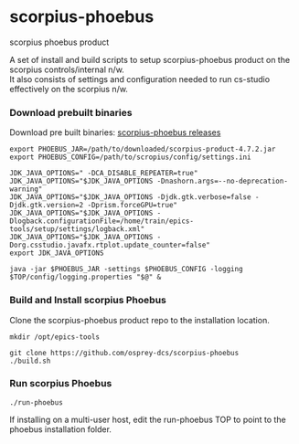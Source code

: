 # scorpius-phoebus
scorpius phoebus product

A set of install and build scripts to setup scorpius-phoebus product on the scorpius controls/internal n/w.  
It also consists of settings and configuration needed to run cs-studio effectively on the scorpius n/w.  


### Download prebuilt binaries

Download pre built binaries:
[scorpius-phoebus releases
](https://drive.google.com/drive/folders/12zAMoY7rBmo_g8HbxOrgjggVEn7HkDCN?usp=sharing)
```
export PHOEBUS_JAR=/path/to/downloaded/scorpius-product-4.7.2.jar
export PHOEBUS_CONFIG=/path/to/scropius/config/settings.ini

JDK_JAVA_OPTIONS=" -DCA_DISABLE_REPEATER=true"
JDK_JAVA_OPTIONS="$JDK_JAVA_OPTIONS -Dnashorn.args=--no-deprecation-warning"
JDK_JAVA_OPTIONS="$JDK_JAVA_OPTIONS -Djdk.gtk.verbose=false -Djdk.gtk.version=2 -Dprism.forceGPU=true"
JDK_JAVA_OPTIONS="$JDK_JAVA_OPTIONS -Dlogback.configurationFile=/home/train/epics-tools/setup/settings/logback.xml"
JDK_JAVA_OPTIONS="$JDK_JAVA_OPTIONS -Dorg.csstudio.javafx.rtplot.update_counter=false"
export JDK_JAVA_OPTIONS

java -jar $PHOEBUS_JAR -settings $PHOEBUS_CONFIG -logging $TOP/config/logging.properties "$@" &
```

### Build and Install scorpius Phoebus

Clone the scorpius-phoebus product repo to the installation location.

```
mkdir /opt/epics-tools

git clone https://github.com/osprey-dcs/scorpius-phoebus
./build.sh
```


### Run scorpius Phoebus

```
./run-phoebus
```

If installing on a multi-user host, edit the run-phoebus TOP to point to the phoebus installation folder.  
